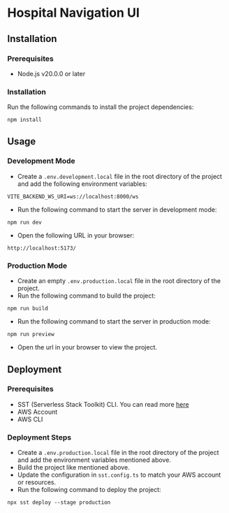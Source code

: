 # Hospital Navigation UI

## Installation

### Prerequisites
-  Node.js v20.0.0 or later


### Installation
Run the following commands to install the project dependencies:
```
npm install
```

## Usage

### Development Mode
- Create a `.env.development.local` file in the root directory of the project and add the following environment variables:
```
VITE_BACKEND_WS_URI=ws://localhost:8000/ws
```

- Run the following command to start the server in development mode:
```
npm run dev
```

- Open the following URL in your browser:
```
http://localhost:5173/
```


### Production Mode
- Create an empty `.env.production.local` file in the root directory of the project.
- Run the following command to build the project:
```
npm run build
```
- Run the following command to start the server in production mode:
```
npm run preview
```
- Open the url in your browser to view the project.


## Deployment
### Prerequisites
- SST (Serverless Stack Toolkit) CLI. You can read more [here](https://sst.dev/docs)
- AWS Account
- AWS CLI

### Deployment Steps
- Create a `.env.production.local` file in the root directory of the project and add the environment variables mentioned above.
- Build the project like mentioned above.
- Update the configuration in `sst.config.ts` to match your AWS account or resources.
- Run the following command to deploy the project:
```
npx sst deploy --stage production
```
